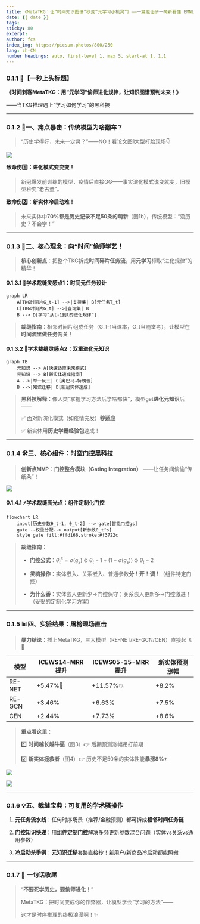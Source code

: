 ```yaml
---
title: 《MetaTKG：让“时间知识图谱”秒变“元学习小机灵”》——一篇能让研一萌新看懂 EMNLP’22 最佳“穿越”外挂的脱口秀
date: {{ date }}
tags:
sticky: 80
excerpt:
author: fcs
index_img: https://picsum.photos/800/250
lang: zh-CN
number headings: auto, first-level 1, max 5, start-at 1, 1.1
---
```

### 0.1.1 🌟 ​**​【一秒上头标题】​**​

​**​《时间刺客MetaTKG：用“元学习”偷师进化规律，让知识图谱预判未来！》​**​

——当TKG推理遇上“学习如何学习”的黑科技

---

### 0.1.2 🎯 ​**​一、痛点暴击：传统模型为啥翻车？​**​

> “历史学得好，未来一定灵？”——NO！看论文图1大型打脸现场👇

![](https://hunyuan-plugin-private-1258344706.cos.ap-nanjing.myqcloud.com/pdf_youtu/img/f273d36d11486dc66381b9961c2139b7-image.png?q-sign-algorithm=sha1&q-ak=AKID372nLgqocp7HZjfQzNcyGOMTN3Xp6FEA&q-sign-time=1758592995%3B2073952995&q-key-time=1758592995%3B2073952995&q-header-list=host&q-url-param-list=&q-signature=a356e6b94755e09bffb898b01a35b6205604168a)

​**​致命伤1️⃣：进化模式变变变！​**​

> 新冠爆发前训练的模型，疫情后直接GG——事实演化模式说变就变，旧模型秒变“老古董”。

​**​致命伤2️⃣：新实体冷启动难！​**​

> 未来实体中​**​70%都是历史记录不足50条的萌新​**​（图1b），传统模型：“没历史？不会学！”

---

### 0.1.3 🚀 ​**​二、核心理念：向“时间”偷师学艺！​**​

> ​**​核心创新点​**​：把整个TKG拆成​**​时间碎片任务流​**​，用​**​元学习​**​榨取“进化规律”的精华！

#### 0.1.3.1 🔮 ​**​学术裁缝灵感点1：时间元任务设计​**​

```mermaid
graph LR
    A[TKG时间片G_t-1] -->|支持集| B[元任务T_t]
    C[TKG时间片G_t] -->|查询集| B
    B --> D[学习“从t-1到t的进化规律”]
```

> ​**​裁缝指南​**​：相邻时间片组成任务（G_t-1当课本，G_t当随堂考），让模型在​**​时间流里做任务闯关​**​！

#### 0.1.3.2 🧠 ​**​学术裁缝灵感点2：双重进化元知识​**​

```mermaid
graph TB
    元知识 --> A[快速适应未来模式]
    元知识 --> B[新实体速成指南]
    A -->|举一反三| C[奥巴马→特朗普]
    B -->|知识迁移| D[新冠实体速成]
```

> ​**​黑科技解释​**​：像人类“掌握学习方法后学啥都快”，模型get​**​进化元知识​**​后——
> 
> ✅ 面对新演化模式（如疫情突发）​**​秒适应​**​
> 
> ✅ 新实体用​**​历史学霸经验包​**​速成！

---

### 0.1.4 🛠️ ​**​三、核心组件：时空门控黑科技​**​

> ​**​创新点MVP​**​：​**​门控整合模块（Gating Integration）​**​ ——让任务间偷偷“传纸条”！

![](https://hunyuan-plugin-private-1258344706.cos.ap-nanjing.myqcloud.com/pdf_youtu/img/bf0d60e073f0aca4c4f0c81b2c20db5d-image.png?q-sign-algorithm=sha1&q-ak=AKID372nLgqocp7HZjfQzNcyGOMTN3Xp6FEA&q-sign-time=1758593002%3B2073953002&q-key-time=1758593002%3B2073953002&q-header-list=host&q-url-param-list=&q-signature=3ea46649859b6c86208337217873cc0305bae695)

#### 0.1.4.1 ⚡ ​**​学术裁缝高光点：组件定制化门控​**​

```mermaid
flowchart LR
    input[历史参数θ_t-1, θ_t-2] --> gate[智能门控gs]
    gate --权重分配--> output[新参数θ_t^s]
    style gate fill:#ffd166,stroke:#f3722c
```

> ​**​裁缝指南​**​：
> 
> - ​**​门控公式​**​：$θ_t^s = σ(g_s)⊙θ_t-1 + (1-σ(g_s))⊙θ_t-2$
>     
> - ​**​灵魂操作​**​：实体嵌入、关系嵌入、普通参数​**​分！开！调！​**​（组件特定门控）
>     
> - ​**​为什么香​**​：实体嵌入更新少→门控保守；关系嵌入更新多→门控激进！（妥妥的定制化学习方案）
>     

---

### 0.1.5 📊 ​**​四、实验结果：屠榜现场直击​**​

> ​**​暴力结论​**​：插上MetaTKG，三大模型（RE-NET/RE-GCN/CEN）直接起飞🛫️

|模型|ICEWS14-MRR提升|ICEWS05-15-MRR提升|新实体预测涨幅|
|---|---|---|---|
|RE-NET|+5.47%🚀|+11.57%💥|+8.2%|
|RE-GCN|+3.46%|+6.63%|+7.5%|
|CEN|+2.44%|+7.73%|+8.6%|

> ​**​重点看这里​**​：
> 
> 1️⃣ ​**​时间越长越牛逼​**​（图3）👉 后期预测涨幅吊打前期
> 
> 2️⃣ ​**​新实体拯救者​**​（图4）👉 历史不足50条的实体性能​**​暴涨8%+​**​

![](https://hunyuan-plugin-private-1258344706.cos.ap-nanjing.myqcloud.com/pdf_youtu/img/4804def230f5a213f6f3eef7f6254511-image.png?q-sign-algorithm=sha1&q-ak=AKID372nLgqocp7HZjfQzNcyGOMTN3Xp6FEA&q-sign-time=1758593007%3B2073953007&q-key-time=1758593007%3B2073953007&q-header-list=host&q-url-param-list=&q-signature=08a57fde8743e586b74dfe6225abd5c2f8a3eb55)

![](https://hunyuan-plugin-private-1258344706.cos.ap-nanjing.myqcloud.com/pdf_youtu/img/8d18a467b0aa67299d7af4a5ed42157e-image.png?q-sign-algorithm=sha1&q-ak=AKID372nLgqocp7HZjfQzNcyGOMTN3Xp6FEA&q-sign-time=1758593008%3B2073953008&q-key-time=1758593008%3B2073953008&q-header-list=host&q-url-param-list=&q-signature=77daae88d96c28272da4a23bcfb8ccf938ef1196)

---

### 0.1.6 💡 ​**​五、裁缝宝典：可复用的学术骚操作​**​

1. ​**​元任务流水线​**​：任何时序场景（推荐/金融预测）都可拆成​**​相邻时间任务链​**​
    
2. ​**​门控知识快递​**​：用​**​组件定制门控​**​解决多频更新参数混合问题（实体vs关系vs通用参数）
    
3. ​**​冷启动杀手锏​**​：​**​元知识迁移​**​套路直接抄！新用户/新商品冷启动都能照搬
    

---

### 0.1.7 💎 ​**​一句话收尾​**​

> “​**​不要死学历史，要偷师进化！​**​”
> 
> MetaTKG：把时间变成你的作弊器，让模型学会“学习的方法”——
> 
> 这才是时序推理的终极浪漫啊！✨